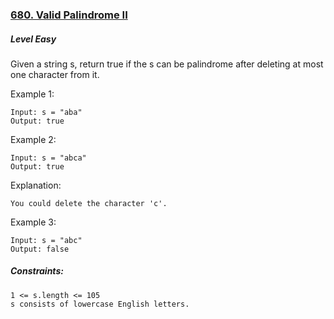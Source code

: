 ### [680. Valid Palindrome II](https://leetcode.com/problems/valid-palindrome-ii/)

##### Level Easy

Given a string s, return true if the s can be palindrome after deleting at most one character from it.


Example 1:
```JS
Input: s = "aba"
Output: true
```


Example 2:
```JS
Input: s = "abca"
Output: true
```

Explanation: 
```JS
You could delete the character 'c'.
```


Example 3:
```JS
Input: s = "abc"
Output: false
```

##### Constraints:
```JS
1 <= s.length <= 105
s consists of lowercase English letters.
```